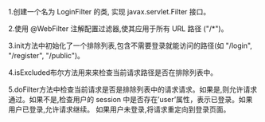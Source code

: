 ﻿1\.创建一个名为 LoginFilter 的类, 实现 javax.servlet.Filter 接口。

2\.使用 @WebFilter 注解配置过滤器,使其应用于所有 URL 路径 ("/\*")。

3\.init方法中初始化了一个排除列表,包含不需要登录就能访问的路径(如 "/login", "/register", "/public")。

4\.isExcluded布尔方法用来来检查当前请求路径是否在排除列表中。

5\.doFilter方法中检查当前请求是否是排除列表中的请求请求。如果是,则允许请求通过。如果不是,检查用户的 session 中是否存在’user’属性，表示已登录。如果用户已登录,允许请求继续。 如果用户未登录,将请求重定向到登录页面。



